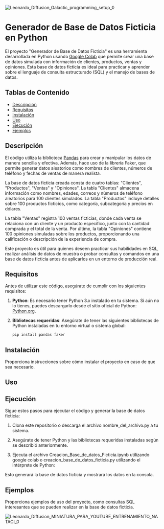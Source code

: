 ![Leonardo_Diffusion_Galactic_programming_setup_0](https://github.com/leo1929/PythonProyects/assets/65140715/529ed8e1-9dc1-4040-8bf5-bc20e564004b)

# Generador de Base de Datos Ficticia en Python

El proyecto "Generador de Base de Datos Ficticia" es una herramienta desarrollada en Python usando [Google Colab]([URL](https://colab.research.google.com/?hl=es)) que permite crear una base de datos simulada con información de clientes, productos, ventas y opiniones. Esta base de datos ficticia es ideal para practicar y aprender sobre el lenguaje de consulta estructurado (SQL) y el manejo de bases de datos.

## Tablas de Contenido

- [Descripción](#descripción)
- [Requisitos](#requisitos)
- [Instalación](#instalación)
- [Uso](#uso)
- [Ejecución](#ejecución)
- [Ejemplos](#ejemplos)

## Descripción

El código utiliza la biblioteca [Pandas](https://pandas.pydata.org/) para crear y manipular los datos de manera sencilla y efectiva. Además, hace uso de la librería Faker, que permite generar datos aleatorios como nombres de clientes, números de teléfono y fechas de ventas de manera realista.

La base de datos ficticia creada consta de cuatro tablas: "Clientes", "Productos", "Ventas" y "Opiniones". La tabla "Clientes" almacena información como nombres, edades, correos y números de teléfono aleatorios para 100 clientes simulados. La tabla "Productos" incluye detalles sobre 100 productos ficticios, como categoría, subcategoría y precios en dólares.

La tabla "Ventas" registra 100 ventas ficticias, donde cada venta se relaciona con un cliente y un producto específico, junto con la cantidad comprada y el total de la venta. Por último, la tabla "Opiniones" contiene 100 opiniones simuladas sobre los productos, proporcionando una calificación o descripción de la experiencia de compra.

Este proyecto es útil para quienes deseen practicar sus habilidades en SQL, realizar análisis de datos de muestra o probar consultas y comandos en una base de datos ficticia antes de aplicarlos en un entorno de producción real.

## Requisitos

Antes de utilizar este código, asegúrate de cumplir con los siguientes requisitos:

1. **Python**: Es necesario tener Python 3.x instalado en tu sistema. Si aún no lo tienes, puedes descargarlo desde el sitio oficial de Python: [Python.org](https://www.python.org/downloads/).

2. **Bibliotecas requeridas**: Asegúrate de tener las siguientes bibliotecas de Python instaladas en tu entorno virtual o sistema global:

   ```bash
   pip install pandas faker

## Instalación

Proporciona instrucciones sobre cómo instalar el proyecto en caso de que sea necesario.

## Uso

## Ejecución
Sigue estos pasos para ejecutar el código y generar la base de datos ficticia:

1. Clona este repositorio o descarga el archivo nombre_del_archivo.py a tu sistema.

2. Asegúrate de tener Python y las bibliotecas requeridas instaladas según se describió anteriormente.

3. Ejecuta el archivo Creacion_Base_de_datos_Ficticia.ipynb utilizando google colab o  creacion_base_de_datos_ficticia.py utilizando el intérprete de Python:

Esto generará la base de datos ficticia y mostrará los datos en la consola.

## Ejemplos

Proporciona ejemplos de uso del proyecto, como consultas SQL interesantes que se pueden realizar en la base de datos ficticia.

![Leonardo_Diffusion_MINIATURA_PARA_YOUTUBE_ENTRENAMIENTO_NATACI_0](https://github.com/leo1929/PythonProyects/assets/65140715/012f944d-5d6c-4303-b3fd-aa0e8c2169c1)



